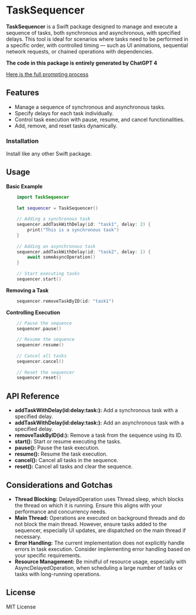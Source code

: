 # TaskSequencer

**TaskSequencer** is a Swift package designed to manage and execute a sequence of tasks, both synchronous and asynchronous, with specified delays. This tool is ideal for scenarios where tasks need to be performed in a specific order, with controlled timing — such as UI animations, sequential network requests, or chained operations with dependencies.

**The code in this package is entirely generated by ChatGPT 4**

[Here is the full prompting process ](https://chat.openai.com/share/c8125005-4a2a-480b-9251-37e474e51481)

## Features

* Manage a sequence of synchronous and asynchronous tasks.
* Specify delays for each task individually.
* Control task execution with pause, resume, and cancel functionalities.
* Add, remove, and reset tasks dynamically.

### Installation

Install like any other Swift package.

## Usage

**Basic Example**

```swift
    import TaskSequencer
    
    let sequencer = TaskSequencer()
    
    // Adding a synchronous task
    sequencer.addTaskWithDelay(id: "task1", delay: 2) {
        print("This is a synchronous task")
    }
    
    // Adding an asynchronous task
    sequencer.addTaskWithDelay(id: "task2", delay: 1) {
        await someAsyncOperation()
    }
    
    // Start executing tasks
    sequencer.start()

```

**Removing a Task**

```swift
    sequencer.removeTaskByID(id: "task1")
```

**Controlling Execution**

```swift
    // Pause the sequence
    sequencer.pause()
    
    // Resume the sequence
    sequencer.resume()
    
    // Cancel all tasks
    sequencer.cancel()
    
    // Reset the sequencer
    sequencer.reset()
```

## API Reference

* **addTaskWithDelay(id:delay:task:):** Add a synchronous task with a specified delay.
* **addTaskWithDelay(id:delay:task:):** Add an asynchronous task with a specified delay.
* **removeTaskByID(id:):** Remove a task from the sequence using its ID.
* **start():** Start or resume executing the tasks.
* **pause():** Pause the task execution.
* **resume():** Resume the task execution.
* **cancel():** Cancel all tasks in the sequence.
* **reset():** Cancel all tasks and clear the sequence.


## Considerations and Gotchas

* **Thread Blocking:** DelayedOperation uses Thread.sleep, which blocks the thread on which it is running. Ensure this aligns with your performance and concurrency needs.
* **Main Thread:** Operations are executed on background threads and do not block the main thread. However, ensure tasks added to the sequencer, especially UI updates, are dispatched on the main thread if necessary.
* **Error Handling:** The current implementation does not explicitly handle errors in task execution. Consider implementing error handling based on your specific requirements.
* **Resource Management:** Be mindful of resource usage, especially with AsyncDelayedOperation, when scheduling a large number of tasks or tasks with long-running operations.


## License

MIT License








